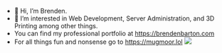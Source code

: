 - 👋 Hi, I’m Brenden.
- 👀 I’m interested in Web Development, Server Administration, and 3D Printing among other things.
- You can find my professional portfolio at https://brendenbarton.com
- For all things fun and nonsense go to https://mugmoor.lol
![](https://komarev.com/ghpvc/?username=mugmoor)

